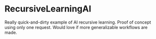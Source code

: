 # RecursiveLearningAI
Really quick-and-dirty example of AI recursive learning. Proof of concept using only one request. Would love if more generalizable workflows are made. 

